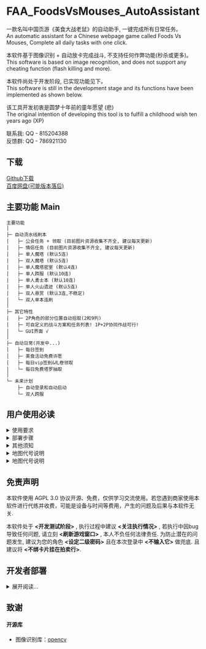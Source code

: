 # FAA_FoodsVsMouses_AutoAssistant
一款名叫中国页游《美食大战老鼠》的自动助手, 一键完成所有日常任务。  
An automatic assistant for a Chinese webpage game called Foods Vs Mouses, Complete all daily tasks with one click. 

本软件基于图像识别 + 自动放卡完成战斗, 不支持任何作弊功能(秒杀或更多)。  
This software is based on image recognition, and does not support any cheating function (flash killing and more).

本软件尚处于开发阶段, 已实现功能见下。  
This software is still in the development stage and its functions have been implemented as shown below.

该工具开发初衷是圆梦十年前的童年愿望 (悲)    
The original intention of developing this tool is to fulfill a childhood wish ten years ago (XP)

联系我: QQ - 815204388  
反馈群: QQ - 786921130


## 下载
[Github下载](https://github.com/StareAbyss/FoodsVsMouses_AutoAssistant/releases)  
[百度网盘(可能版本落后)](https://pan.baidu.com/s/11_3l076upWYJCZnupowUEQ?pwd=STAR)

## 主要功能 Main

    主要功能
    │
    ├─ 自动流水线刷本
    │   ├─ 公会任务 + 领取 (目前图片资源收集不齐全, 建议每天更新)
    │   ├─ 情侣任务 (目前图片资源收集不齐全, 建议每天更新)
    │   ├─ 单人魔塔 (默认5连)
    │   ├─ 双人魔塔 (默认5连)
    │   ├─ 单人魔塔密室 (默认4连)
    │   ├─ 单人跨服 (默认10连)
    │   ├─ 单人勇士本 (默认10连)
    │   ├─ 单人火山遗迹 (默认5连)
    │   ├─ 双人悬赏 (默认3连,不稳定)
    │   └─ 双人单本连刷
    │
    ├─ 其它特性
    │   ├─ 2P角色的部分位置自动拾取(2和9列)
    │   ├─ 可自定义的战斗方案和任务列表! 1P+2P协同作战可行!
    │   └─ GUI界面 √
    │
    ├─ 自动日常(开发中...)
    │   ├─ 每日签到
    │   ├─ 美食活动免费许愿
    │   ├─ 每日vip签到&礼卷领取
    │   └─ 每日免费塔罗抽取
    │
    └─ 未来计划
        ├─ 自动登录和自动启动
        └─ 双人跨服

## 用户使用必读



<details>
<summary>使用要求</summary>
    
#### 1.浏览器
目前仅支持 **<360游戏大厅>** **<2P>** **<多窗口模式>**。必须点击右上角按钮拆成两个窗口否则无法正常识别!  开更多窗口不会造成影响。 
已更新ui 不用再填文件了!

#### 2.角色
P2必须加P1为好友, 且为 **<唯一>** 好友(P1不受限)。  
最好保证P1和P2 **<等级>** 足够进入大多数副本, 且点掉首次进入副本前的 **<橙色图标>** , 否则部分功能在顺序执行时会卡死或报错退出。  
游戏内设定 **<仅接受来自好友>** 的邀请, 否则会被某些乱七八糟的邀请扰乱流程。  
会自动设定关卡密码, 防止有人进入扰乱。  

#### 3.卡组(默认卡组)
大号(P1)至少有 **<16>** 个卡牌格子 并将第 **<6>** 个卡组按如下顺序放好, 前往金枪鱼洋流进行保存。   
`木盘子 麦芽糖 小火 布丁 海星 糖葫芦 狮子座 油灯 空一格 气泡 咖啡粉`  
格子不够可以不带 双层小笼包 至 气泡 的卡, 从后往前取消, 只是会导致少部分公会任务无法自动完成。 

小号(P2)至少有 **<10>** 个卡牌格子 并将第 **<6>** 个卡组按如下顺序放好, 前往金枪鱼洋流进行保存。  
`木盘子 麦芽糖 小火 海星 狮子座 瓜皮 油灯 空一格 气泡 咖啡粉`

本软件支持自定义的战斗布阵, 上述布阵为默认配置(default_1和default_2)

#### 4.练度
没说明则可以任意配置, 可采取上位替代, 此处仅针对默认配置(default_1和default_2)

    木盘子: 必须1转, 1P|2P均是.
    麦芽糖+咖啡粉: 可以用魔法软糖替代. 推荐1转减费.
    小火: 推荐2转. 人形太阳神或者其他变态产火卡随意. 
    海星: 1P推荐 12星+技能7+2转. 2P 能上岸就行
    糖葫芦: 9星+技能5.
    狮子座: 9星.
    瓜皮: 9星+1转+技能7, 没有问题也不是很大, 但容错更高.
    麦芽糖+咖啡粉: 可以用魔法软糖替代.
</details>



<details>
<summary>部署步骤</summary>

#### 1. 下载最新版本zip
脚本所在目录前的所有目录内 **<不能有任何中文路径>** !

#### 2. 游戏内角色配置
根据上文要求 更改卡组 好友等 ...  

#### 3. 启动
启动 **<main文件夹中的main.exe>**
可以为它创建快捷方式
</details>



<details>
<summary>其他须知</summary>
1. 本软件采用通用 **<全自动>** 进图组队+战斗, 执行期间 **<务必不要把鼠标移入游戏区域>** 内将干扰功能, 会导致难以想象的错误. 
2. 本软件支持自定义战斗方案; 默认战斗战斗以 **<1P为战斗力>** , 2P为辅助. 做任务的卡在需要时, 将自动从已有的绑定卡片中添加.  
3. 本软件组队以 **<2P为队长>** , 进行双人模式的组队操作.  
4. 本软件不对背包爆满的问题做预设, 请自行 **<保证背包格子充足>**. 
</details>



<details>
<summary>地图代号说明</summary>
    
地图代号包含: 地图类型-地图序号-关卡序号

常用案例:  
神殿:`NO-1-7`    
深渊:`NO-1-14`   
城堡:`NO-2-5`  
港口:`NO-2-10`   
火山:`NO-2-15`   
花园:`NO-4-5`  

    NO: Normal 普通关卡 包括三岛+海岛+遗迹 总选择2区
        1: 美味岛
        2: 火山岛
        3: 火山遗迹
        4: 浮空岛
        5: 旋涡
            从1开始, 根据地图顺序递增
            外论：
                漫游关卡为 NO-1-15 NO-2-16 NO-4-16
                勇士挑战为 NO-2-17 仅支持钢铁侠
    MT: Magic Tower 魔塔蛋糕 通过地图进入
        1: 单人
            直接填入层数(1-155)
        2: 双人
            直接填入层数(1-100)
        3: 密室
            1为炼金房(1-4)
    CS: Cross Server 跨服副本(不支持组队)
        1: 古堡
        2: 天空
        3: 地狱
        4: 水火
        5: 巫毒
        6: 冰封
            1-8：所有地图
    OR: Offer a Reward 悬赏副本
        1: 美味
        2: 火山
        3: 浮空
            0: 保证每一个关卡都有三个参数 占位
    EX: Extra 番外副本
        1: 营地
        2: 沙漠
        3: 雪山
        4: 雷城
            
</details>



<details>
<summary>地图代号说明</summary>

</details>

## 免责声明
本软件使用 AGPL 3.0 协议开源、免费，仅供学习交流使用。若您遇到商家使用本软件进行代练并收费，可能是设备与时间等费用，产生的问题及后果与本软件无关.  

本软件处于 **<开发测试阶段>** , 执行过程中建议 **<关注执行情况>** , 若执行中因bug导致任何问题, 请立刻 **<刷新游戏窗口>** , 本人不负任何法律责任. 
为防止潜在的问题发生, 建议为您的角色 **<设定二级密码>** 且在本次登录中 **<不输入它>** 做兜底. 且建议将 **<不绑卡片挂在拍卖行>**.


## 开发者部署
<details>
<summary>展开阅读...</summary>
如要拿到本地使用, 请解压 resource.zip 放到项目根目录级. 

    root
     ├─ function(打包后为main)
     │   ├─ common 包含各种工具类, 后台进行 截图/找图/按键/点击等
     │   ├─ script 主要功能函数 以common.py和farm_no_ui.py为主 其他未实现
     │   │   ├─ common.py 战斗中的通用封装函数
     │   │   ├─ common_action.py 一轮战斗和邀请的封装函数
     │   │   ├─ load_ui_file.py MainWindow类, 读取ui, 书写少量通用函数.
     │   │   ├─ load_opt.py 继承MainWindow, todo_ui.josn 和 opt数组 和 ui界面的数据传输.
     │   │   └─ battle_with_ui.py 继承MainWindow, 根据opt进行战斗, 包含不同战斗模式下的不同参数和步骤.
     │   ├─ get_root_path.py 根据exe和pycharm运行环境 获取root路径
     │   └─ main.py 主函数
     ├─ resource
     │   ├─ logs 战利品记录
     │   ├─ picture 图片资源
     │   └─ ui .ui文件
     └─ todo_ui.josn

路径做了简单处理 再pycharm和打包exe后都可以轻松运行.  
Link Start!
</details>

## 致谢
#### 开源库
* 图像识别库：[opencv](https://github.com/opencv/opencv.git)
